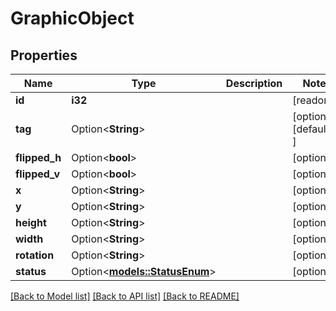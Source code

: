 # GraphicObject

## Properties

Name | Type | Description | Notes
------------ | ------------- | ------------- | -------------
**id** | **i32** |  | [readonly]
**tag** | Option<**String**> |  | [optional][default to ]
**flipped_h** | Option<**bool**> |  | [optional]
**flipped_v** | Option<**bool**> |  | [optional]
**x** | Option<**String**> |  | [optional]
**y** | Option<**String**> |  | [optional]
**height** | Option<**String**> |  | [optional]
**width** | Option<**String**> |  | [optional]
**rotation** | Option<**String**> |  | [optional]
**status** | Option<[**models::StatusEnum**](StatusEnum.md)> |  | [optional]

[[Back to Model list]](../README.md#documentation-for-models) [[Back to API list]](../README.md#documentation-for-api-endpoints) [[Back to README]](../README.md)


